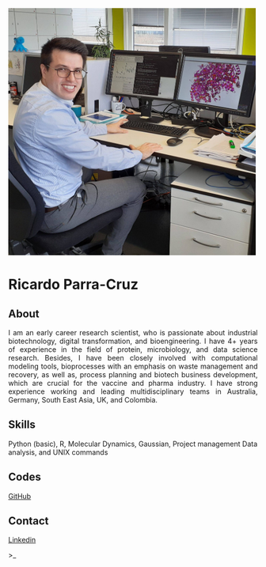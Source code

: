 <html >
<head>
  <meta charset="UTF-8">
  <meta name="viewport" content="width=device-width, initial-scale=1.0">
  <title>Ricardo's webpage </title>
  <link href="https://fonts.googleapis.com/css?family=Ubuntu|VT323&display=swap" rel="stylesheet">
  <link rel="stylesheet" href="css/style.css">
</head>
<body>
  <img src="89206458_10157875734315336_7512461648305586176_o.jpg" alt="Simply Easy Learning" width="500"
         height="500">
  <h1>Ricardo Parra-Cruz</h1>
  <h2>About</h2>
  <p align="justify">
I am an early career research scientist, who is passionate about industrial biotechnology, digital
transformation, and bioengineering. I have 4+ years of experience in the field of protein,
microbiology, and data science research. Besides, I have been closely involved with computational
modeling tools, bioprocesses with an emphasis on waste management and recovery, as well as,
process planning and biotech business development, which are crucial for the vaccine and pharma
industry. I have strong experience working and leading multidisciplinary teams in Australia,
Germany, South East Asia, UK, and Colombia.
  </p>
   <h2>Skills</h2>
  <p>Python (basic), R, Molecular Dynamics, Gaussian, Project management Data analysis, and UNIX commands</p>
   <h2>Codes</h2>
  <p><a href="https://github.com/ricardoparra747" target="_blank">GitHub</a></p>
  <h2>Contact</h2>
  <p><a href="https://www.linkedin.com/in/ricardo-andr%C3%A9s-parra-cruz-phd-a7265247/" target="_blank">Linkedin</a></p>
  <p id="command-prompt">>_</p>
</body>
</html>
